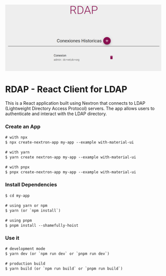 <img src="https://github.com/R0zark/rdap/blob/master/mainPage.png?raw=true">
<h1>RDAP - React Client for LDAP</h1>

This is a React application built using Nextron that connects to LDAP (Lightweight Directory Access Protocol) servers. The app allows users to authenticate and interact with the LDAP directory.

### Create an App

```
# with npx
$ npx create-nextron-app my-app --example with-material-ui

# with yarn
$ yarn create nextron-app my-app --example with-material-ui

# with pnpx
$ pnpx create-nextron-app my-app --example with-material-ui
```

### Install Dependencies

```
$ cd my-app

# using yarn or npm
$ yarn (or `npm install`)

# using pnpm
$ pnpm install --shamefully-hoist
```

### Use it

```
# development mode
$ yarn dev (or `npm run dev` or `pnpm run dev`)

# production build
$ yarn build (or `npm run build` or `pnpm run build`)
```
